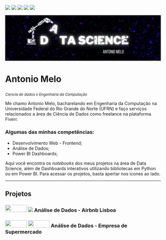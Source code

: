 <a href='https://www.linkedin.com/in/antonio-melo-6b3927201/'><img src="https://img.shields.io/badge/LinkedIn-0077B5?style=for-the-badge&logo=linkedin&logoColor=white"></a>
<a href='https://www.instagram.com/antonio26_/'><img src="https://img.shields.io/badge/Instagram-E4405F?style=for-the-badge&logo=instagram&logoColor=white"></a>
<a href='https://www.fiverr.com/pa_lab?up_rollout=true'><img src="https://img.shields.io/badge/fiverr-1DBF73?style=for-the-badge&amp;logo=fiverr&amp;logoColor=white"></a> 
<a href="https://medium.com/@antoniomlo"><img src="https://img.shields.io/badge/Medium-12100E?style=for-the-badge&logo=medium&logoColor=white"></a>
<a href='https://github.com/antoniomlo'><img src="https://img.shields.io/badge/GitHub-100000?style=for-the-badge&logo=github&logoColor=white"></a>

<p align="center">
  <img src="/img/DATA SCIENCE.png" >
</p>

# Antonio Melo
<sub>*Ciencia de dados e Engenharia da Computação*</sub>

Me chamo Antonio Melo, bacharelando em Engenharia da Computação na Universidade Federal do Rio Grande do Norte (UFRN) e faço serviços relacionados a área de Ciência de Dados como freelance na plataforma Fiverr.

### **Algumas das minhas competências:**

* Desenvolvimento Web - Frontend;
* Análise de Dados;
* Power BI Dashboards;

Aqui você encontra os *notebooks* dos meus projetos na área de Data Science, além de Dashboards interativos utilizando bibliotecas em Python ou em Power BI. Para acessar os projetos, basta apertar nos icones ao lado.

---
## Projetos 

<h3><a href='https://github.com/antoniomlo/Data_Science/blob/main/Analisando_os_Dados_do_Airbnb_Lisboa.ipynb'><img height= "23px" width="70px"src="https://img.shields.io/badge/Jupyter-F37626.svg?&amp;style=for-the-badge&amp;logo=Jupyter&amp;logoColor=white"></a> <a href="https://medium.com/@antoniomlo/an%C3%A1lise-de-dados-airbnb-lisboa-7f1954598ded"><img src="https://img.shields.io/badge/Medium-12100E?style=for-the-badge&logo=medium&logoColor=white" width="70px"></a>     Análise de Dados - Airbnb Lisboa<h3>
  
<h3><a href='https://github.com/antoniomlo/Data_Science/blob/main/Analisando_Dados_da_Empresa_Supermercado.ipynb.ipynb'><img height= "23px" width="70px"src="https://img.shields.io/badge/Jupyter-F37626.svg?&amp;style=for-the-badge&amp;logo=Jupyter&amp;logoColor=white"></a> <a href='https://www.canva.com/design/DAEzF06uKlI/baZxR2F5kC_BJPqpmDehIQ/view?utm_content=DAEzF06uKlI&utm_campaign=designshare&utm_medium=link&utm_source=sharebutton'><img height= "23px" width="70px"src="https://img.shields.io/badge/Canva-%2300C4CC.svg?&style=for-the-badge&logo=Canva&logoColor=white"></a>     Análise de Dados - Empresa de Supermercado<h3>




